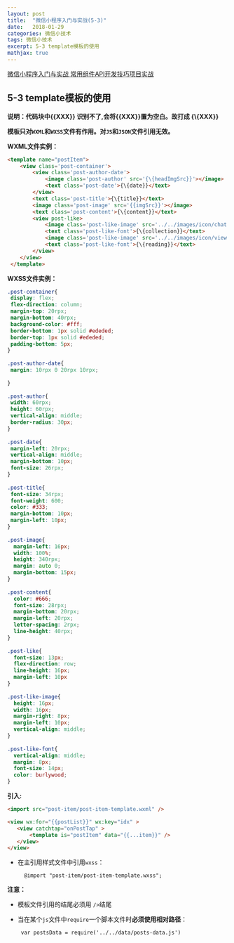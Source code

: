 ```yaml
---
layout: post
title:  "微信小程序入门与实战(5-3)"
date:   2018-01-29
categories: 微信小技术
tags: 微信小技术
excerpt: 5-3 template模板的使用
mathjax: true
---
```



[微信小程序入门与实战 常用组件API开发技巧项目实战](https://coding.imooc.com/class/75.html)


## 5-3 template模板的使用

**说明：代码块中{\{XXX}} 识别不了,会将{\{XXX}}置为空白。故打成 {\\{XXX}}**


**模板只对`WXML`和`WXSS`文件有作用。对`JS`和`JSON`文件引用无效。**

**WXML文件实例：**


``` html
<template name="postItem">
    <view class='post-container'>
        <view class='post-author-date'>
            <image class='post-author' src='{\{headImgSrc}}'></image>
            <text class='post-date'>{\{date}}</text>
        </view>
        <text class='post-title'>{\{title}}</text>
        <image class='post-image' src='{{imgSrc}}'></image>
        <text class='post-content'>{\{content}}</text>
        <view post-like>
            <image class='post-like-image' src='../../images/icon/chat.png'></image>
            <text class='post-like-font'>{\{collection}}</text>
            <image class='post-like-image' src='../../images/icon/view.png'></image>
            <text class='post-like-font'>{\{reading}}</text>
        </view>
    </view>
 </template>
```




**WXSS文件实例：**



``` css
.post-container{
 display: flex;
 flex-direction: column;
 margin-top: 20rpx;
 margin-bottom: 40rpx;
 background-color: #fff;
 border-bottom: 1px solid #ededed;
 border-top: 1px solid #ededed;
 padding-bottom: 5px;
}
    
.post-author-date{
 margin: 10rpx 0 20rpx 10rpx;
    
}
    
.post-author{
 width: 60rpx;
 height: 60rpx;
 vertical-align: middle;
 border-radius: 30px;
}
    
.post-date{
 margin-left: 20rpx;
 vertical-align: middle;
 margin-bottom: 10px;
 font-size: 26rpx;
}
    
.post-title{
 font-size: 34rpx;
 font-weight: 600;
 color: #333;
 margin-bottom: 10px;
 margin-left: 10px;
}
     
.post-image{
  margin-left: 16px;
  width: 100%;
  height: 340rpx;
  margin: auto 0;
  margin-bottom: 15px;
}
    
.post-content{
  color: #666;
  font-size: 28rpx;
  margin-bottom: 20rpx;
  margin-left: 20rpx;
  letter-spacing: 2rpx;
  line-height: 40rpx;
}
    
.post-like{
  font-size: 13px;
  flex-direction: row;
  line-height: 16px;
  margin-left: 10px
}
    
.post-like-image{
  height: 16px;
  width: 16px;
  margin-right: 8px;
  margin-left: 10px;
  vertical-align: middle;
}
    
.post-like-font{
  vertical-align: middle;
  margin: 8px;
  font-size: 14px;
  color: burlywood;
}
```
     
     
**引入:**


``` html
<import src="post-item/post-item-template.wxml" />

<view wx:for="{{postList}}" wx:key="idx" >
   <view catchtap="onPostTap" >
       <template is="postItem" data="{{...item}}" />
   </view>
</view>
```


- 在主引用样式文件中引用`wxss`：

        @import "post-item/post-item-template.wxss";

 
**注意：**
 
 - 模板文件引用的结尾必须用 `/>`结尾
 - 当在某个`js`文件中`require`一个脚本文件时**必须使用相对路径**：
    
        var postsData = require('../../data/posts-data.js')

 

